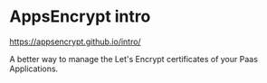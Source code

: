 # AppsEncrypt intro

https://appsencrypt.github.io/intro/


A better way to manage the Let's Encrypt certificates of your Paas Applications.

